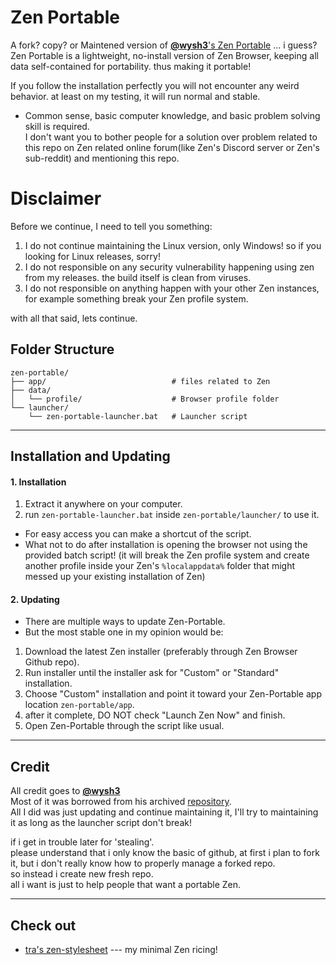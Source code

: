 # Zen Portable
A fork? copy? or Maintened version of [**@wysh3**'s Zen Portable](https://github.com/wysh3/Zen-Browser-Portable) ... i guess? <br>
Zen Portable is a lightweight, no-install version of Zen Browser, keeping all data self-contained for portability. thus making it portable! <br>

If you follow the installation perfectly you will not encounter any weird behavior. at least on my testing, it will run normal and stable. <br>
- Common sense, basic computer knowledge, and basic problem solving skill is required. <br>
I don't want you to bother people for a solution over problem related to this repo on Zen related online forum(like Zen's Discord server or Zen's sub-reddit) and mentioning this repo. <br>

# Disclaimer
Before we continue, I need to tell you something:
1. I do not continue maintaining the Linux version, only Windows! so if you looking for Linux releases, sorry!
2. I do not responsible on any security vulnerability happening using zen from my releases. the build itself is clean from viruses.
3. I do not responsible on anything happen with your other Zen instances, for example something break your Zen profile system.

with all that said, lets continue.

## Folder Structure
```
zen-portable/
├── app/                            # files related to Zen
├── data/
│   └── profile/                    # Browser profile folder
└── launcher/
    └── zen-portable-launcher.bat   # Launcher script
```
---
## Installation and Updating
#### 1. Installation
1. Extract it anywhere on your computer.
2. run `zen-portable-launcher.bat` inside `zen-portable/launcher/` to use it.
- For easy access you can make a shortcut of the script.
- What not to do after installation is opening the browser not using the provided batch script! (it will break the Zen profile system and create another profile inside your Zen's `%localappdata%` folder that might messed up your existing installation of Zen)
#### 2. Updating
- There are multiple ways to update Zen-Portable.
- But the most stable one in my opinion would be:
1. Download the latest Zen installer (preferably through Zen Browser Github repo).
2. Run installer until the installer ask for "Custom" or "Standard" installation.
3. Choose "Custom" installation and point it toward your Zen-Portable app location `zen-portable/app`.
4. after it complete, DO NOT check "Launch Zen Now" and finish.
5. Open Zen-Portable through the script like usual.

---
## Credit
All credit goes to [**@wysh3**](https://github.com/wysh3) <br> 
Most of it was borrowed from his archived [repository](https://github.com/wysh3/Zen-Browser-Portable). <br>
All I did was just updating and continue maintaining it, I'll try to maintaining it as long as the launcher script don't break!

if i get in trouble later for 'stealing'. <br>
please understand that i only know the basic of github, at first i plan to fork it, but i don't really know how to properly manage a forked repo. <br>
so instead i create new fresh repo. <br>
all i want is just to help people that want a portable Zen.

---
## Check out
- [tra's zen-stylesheet](https://github.com/artcens/tra-zen-stylesheet/tree/main) --- my minimal Zen ricing!

